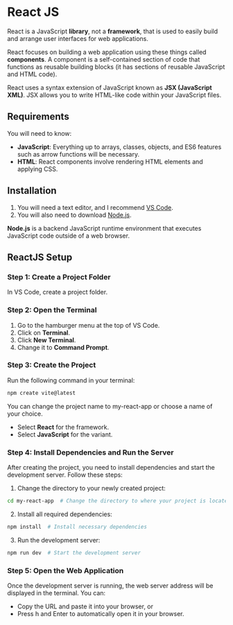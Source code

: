# React JS

React is a JavaScript **library**, not a **framework**, that is used to easily build and arrange user interfaces for web applications.

React focuses on building a web application using these things called **components**. A component is a self-contained section of code that functions as reusable building blocks (it has sections of reusable JavaScript and HTML code).

React uses a syntax extension of JavaScript known as **JSX (JavaScript XML)**. JSX allows you to write HTML-like code within your JavaScript files.

## Requirements

You will need to know:

- **JavaScript**: Everything up to arrays, classes, objects, and ES6 features such as arrow functions will be necessary.
- **HTML**: React components involve rendering HTML elements and applying CSS.

## Installation

1. You will need a text editor, and I recommend [VS Code](https://code.visualstudio.com/).
2. You will also need to download [Node.js](https://nodejs.org/en).

**Node.js** is a backend JavaScript runtime environment that executes JavaScript code outside of a web browser.

## ReactJS Setup

### Step 1: Create a Project Folder

In VS Code, create a project folder.

### Step 2: Open the Terminal

1. Go to the hamburger menu at the top of VS Code.
2. Click on **Terminal**.
3. Click **New Terminal**.
4. Change it to **Command Prompt**.

### Step 3: Create the Project

Run the following command in your terminal:

```bash
npm create vite@latest  
```
You can change the project name to my-react-app or choose a name of your choice.

- Select **React** for the framework.
- Select **JavaScript** for the variant.

### Step 4: Install Dependencies and Run the Server
After creating the project, you need to install dependencies and start the development server. Follow these steps:
1. Change the directory to your newly created project:
```bash
cd my-react-app  # Change the directory to where your project is located    
```
2. Install all required dependencies:
```bash
npm install  # Install necessary dependencies
```
3. Run the development server:
```bash
npm run dev  # Start the development server
```
### Step 5: Open the Web Application
Once the development server is running, the web server address will be displayed in the terminal. You can:

- Copy the URL and paste it into your browser, or
- Press h and Enter to automatically open it in your browser.